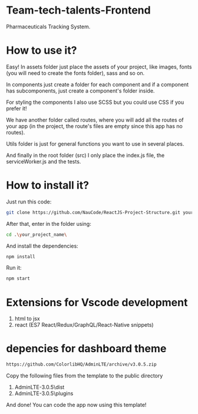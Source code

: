 # Team-tech-talents-Frontend

Pharmaceuticals Tracking System.

# How to use it?

Easy! In assets folder just place the assets of your project, like images, fonts (you will need to create the fonts folder), sass and so on.

In components just create a folder for each component and if a component has subcomponents, just create a component's folder inside.

For styling the components I also use SCSS but you could use CSS if you prefer it!

We have another folder called routes, where you will add all the routes of your app (in the project, the route's files are empty since this app has no routes).

Utils folder is just for general functions you want to use in several places.

And finally in the root folder (src) I only place the index.js file, the serviceWorker.js and the tests.

# How to install it?

Just run this code:

```bash
git clone https://github.com/NauCode/ReactJS-Project-Structure.git your_project_name
```

After that, enter in the folder using:

```bash
cd .\your_project_name\
```

And install the dependencies:

```bash
npm install
```

Run it:

```bash
npm start
```

# Extensions for Vscode development

1. html to jsx
2. react (ES7 React/Redux/GraphQL/React-Native snippets)

# depencies for dashboard theme

```bash
https://github.com/ColorlibHQ/AdminLTE/archive/v3.0.5.zip
```

Copy the following files from the template to the public directory

1. AdminLTE-3.0.5\dist
2. AdminLTE-3.0.5\plugins

And done! You can code the app now using this template!
